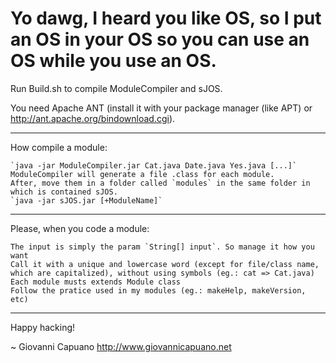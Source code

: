 Yo dawg, I heard you like OS, so I put an OS in your OS so you can use an OS while you use an OS.
=============================

Run Build.sh to compile ModuleCompiler and sJOS.

You need Apache ANT (install it with your package manager (like APT) or http://ant.apache.org/bindownload.cgi).

-----------------------------
How compile a module:

	`java -jar ModuleCompiler.jar Cat.java Date.java Yes.java [...]`
	ModuleCompiler will generate a file .class for each module.
	After, move them in a folder called `modules` in the same folder in which is contained sJOS.
	`java -jar sJOS.jar [+ModuleName]`
	
-----------------------------
Please, when you code a module:

	The input is simply the param `String[] input`. So manage it how you want
	Call it with a unique and lowercase word (except for file/class name, which are capitalized), without using symbols (eg.: cat => Cat.java)
	Each module musts extends Module class
	Follow the pratice used in my modules (eg.: makeHelp, makeVersion, etc)
	
-----------------------------
Happy hacking!

~ Giovanni Capuano <http://www.giovannicapuano.net>
